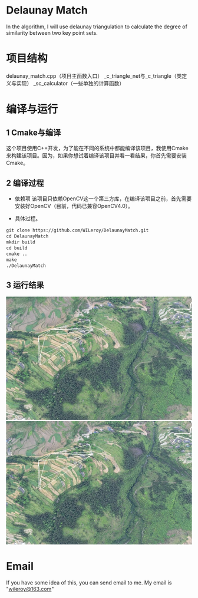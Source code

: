 # Delaunay Match

In the algorithm, I will use delaunay triangulation to calculate the degree of similarity
between two key point sets.

# 项目结构

delaunay_match.cpp（项目主函数入口）
_c_triangle_net与_c_triangle（类定义与实现）
_sc_calculator（一些单独的计算函数）

# 编译与运行

## 1 Cmake与编译
这个项目使用C++开发，为了能在不同的系统中都能编译该项目，我使用Cmake来构建该项目。因为，如果你想试着编译该项目并看一看结果，你首先需要安装Cmake。

## 2 编译过程
* 依赖项
该项目只依赖OpenCV这一个第三方库，在编译该项目之前，首先需要安装好OpenCV（目前，代码已兼容OpenCV4.0）。

* 具体过程。
```
git clone https://github.com/WILeroy/DelaunayMatch.git
cd DelaunayMatch
mkdir build
cd build
cmake ..
make
./DelaunayMatch
```

## 3 运行结果
![](./source/result_1.jpg)
![](./source/result_2.jpg)

# Email

If you have some idea of this, you can send email to me. My email is "wileroy@163.com"
